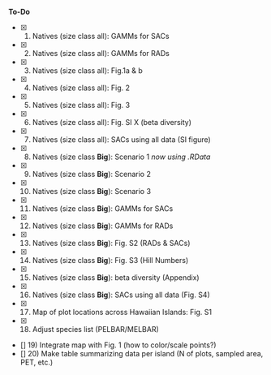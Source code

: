 __To-Do__  
- [x] 1) Natives (size class all): GAMMs for SACs  
- [x] 2) Natives (size class all): GAMMs for RADs  
- [x] 3) Natives (size class all): Fig.1a & b     
- [x] 4) Natives (size class all): Fig. 2   
- [x] 5) Natives (size class all): Fig. 3    
- [x] 6) Natives (size class all): Fig. SI X (beta diversity)  
- [x] 7) Natives (size class all): SACs using all data (SI figure)
- [x] 8) Natives (size class **Big**): Scenario 1 _now using .RData_      
- [x] 9) Natives (size class **Big**): Scenario 2 
- [x] 10) Natives (size class **Big**): Scenario 3 
- [x] 11) Natives (size class **Big**): GAMMs for SACs 
- [x] 12) Natives (size class **Big**): GAMMs for RADs   
- [x] 13) Natives (size class **Big**): Fig. S2 (RADs & SACs)  
- [x] 14) Natives (size class **Big**): Fig. S3  (Hill Numbers)
- [x] 15) Natives (size class **Big**): beta diversity (Appendix)
- [x] 16) Natives (size class **Big**): SACs using all data (Fig. S4)
- [x] 17) Map of plot locations across Hawaiian Islands: Fig. S1
- [x] 18) Adjust species list (PELBAR/MELBAR)
- [] 19) Integrate map with Fig. 1  (how to color/scale points?)  
- [] 20) Make table summarizing data per island (N of plots, sampled area, PET, etc.)  


